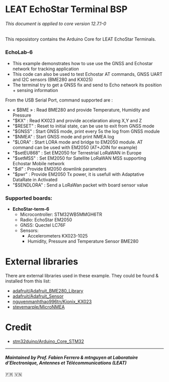 # LEAT EchoStar Terminal BSP

###### This document is applied to core version 12.7.1-0

This reposistory contains the Arduino Core for LEAT EchoStar Terminals.

### EchoLab-6
 * This example demonstrates how to use use the GNSS and Echostar network for tracking application
 * This code can also be used to test Echostar AT commands, GNSS UART and I2C sensors (BME280 and KX025)
 * The terminal try to get a GNSS fix and send to Echo network its position + sensing information
 
 From the USB Serial Port, command supported are :
 
 * « $BME »   : Read BME280 and provide Temperature, Humidity and Pressure
 * "$KX"   : Read KX023 and provide accelaration along X,Y and Z
 * "$RESET"   : Reset to initial state, can be use to exit from GNSS mode
 * "$GNSS"   : Start GNSS mode, print every 5s the log from GNSS module
 * "$NMEA"   : Start GNSS mode and print NMEA log
 * "$LORA"   : Start LORA mode and bridge to EM2050 module. AT command can be used with EM2050 (AT+JOIN for example)
 * "$setEU868"   : Set EM2050 for Terrestrial LoRaWAN in Europe
 * "$setMSS"   : Set EM2050 for Satellite LoRaWAN MSS supporting Echostar Mobile network
 * "$dl"   : Provide EM2050 downlink parameters
 * "$pwr"   : Provide EM2050 Tx power, it is usefull with Adaptative DataRate in Activated
 * "$SENDLORA"   : Send a LoRaWan packet with board sensor value 

### Supported boards: 

- **EchoStar-term-6**
  - Microcontroller: STM32WB5MMGH6TR
  - Radio: EchoStar EM2050
  - GNSS: Quectel LC76F
  - Sensors:
    - Accelerometers KX023-1025
    - Humidity, Pressure and Temperature Sensor BME280

# External libraries

There are external libraries used in these example. They could be found & installed from this list:
- [adafruit/Adafruit_BME280_Library](https://github.com/adafruit/Adafruit_BME280_Library)
- [adafruit/Adafruit_Sensor](https://github.com/adafruit/Adafruit_Sensor)
- [nguyenmanhthao996tn/Kionix_KX023](https://github.com/nguyenmanhthao996tn/Kionix_KX023)
- [stevemarple/MicroNMEA](https://github.com/stevemarple/MicroNMEA)

# Credit

- [stm32duino/Arduino_Core_STM32](https://github.com/stm32duino/Arduino_Core_STM32)

---
#### *Maintained by Prof. Fabien Ferrero & mtnguyen at Laboratoire d’Electronique, Antennes et Télécommunications (LEAT)*
🇫🇷 🇻🇳
